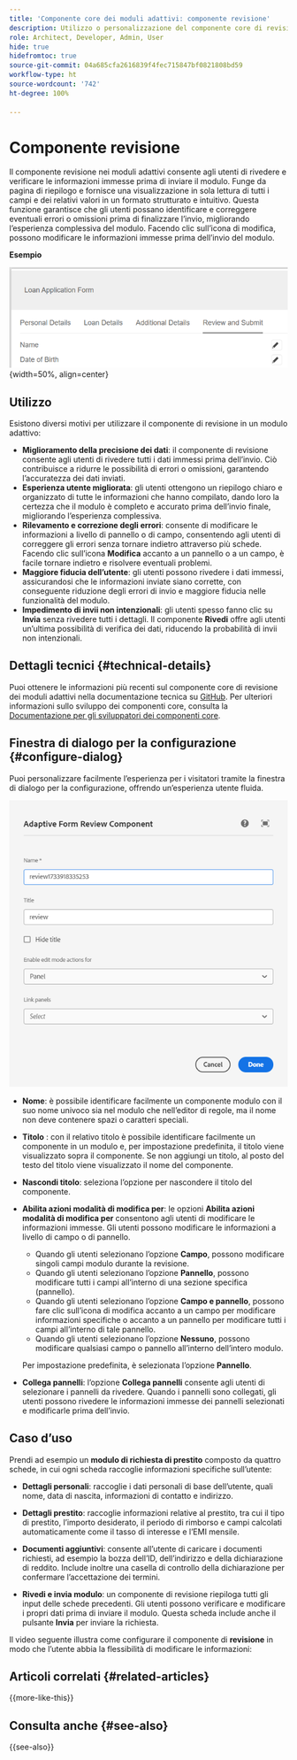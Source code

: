 ```yaml
---
title: 'Componente core dei moduli adattivi: componente revisione'
description: Utilizzo o personalizzazione del componente core di revisione dei moduli adattivi.
role: Architect, Developer, Admin, User
hide: true
hidefromtoc: true
source-git-commit: 04a685cfa2616839f4fec715847bf0821808bd59
workflow-type: ht
source-wordcount: '742'
ht-degree: 100%

---
```



# Componente revisione

Il componente revisione nei moduli adattivi consente agli utenti di rivedere e verificare le informazioni immesse prima di inviare il modulo. Funge da pagina di riepilogo e fornisce una visualizzazione in sola lettura di tutti i campi e dei relativi valori in un formato strutturato e intuitivo. Questa funzione garantisce che gli utenti possano identificare e correggere eventuali errori o omissioni prima di finalizzare l’invio, migliorando l’esperienza complessiva del modulo. Facendo clic sull’icona di modifica, possono modificare le informazioni immesse prima dell’invio del modulo.

**Esempio**

![Componente di revisione](/help/adaptive-forms/assets/review-component.png){width=50%, align=center}

## Utilizzo

Esistono diversi motivi per utilizzare il componente di revisione in un modulo adattivo:

- **Miglioramento della precisione dei dati**: il componente di revisione consente agli utenti di rivedere tutti i dati immessi prima dell’invio. Ciò contribuisce a ridurre le possibilità di errori o omissioni, garantendo l’accuratezza dei dati inviati.
- **Esperienza utente migliorata**: gli utenti ottengono un riepilogo chiaro e organizzato di tutte le informazioni che hanno compilato, dando loro la certezza che il modulo è completo e accurato prima dell’invio finale, migliorando l’esperienza complessiva.
- **Rilevamento e correzione degli errori**: consente di modificare le informazioni a livello di pannello o di campo, consentendo agli utenti di correggere gli errori senza tornare indietro attraverso più schede. Facendo clic sull’icona **Modifica** accanto a un pannello o a un campo, è facile tornare indietro e risolvere eventuali problemi.
- **Maggiore fiducia dell’utente**: gli utenti possono rivedere i dati immessi, assicurandosi che le informazioni inviate siano corrette, con conseguente riduzione degli errori di invio e maggiore fiducia nelle funzionalità del modulo.
- **Impedimento di invii non intenzionali**: gli utenti spesso fanno clic su **Invia** senza rivedere tutti i dettagli. Il componente **Rivedi** offre agli utenti un’ultima possibilità di verifica dei dati, riducendo la probabilità di invii non intenzionali.


## Dettagli tecnici {#technical-details}

Puoi ottenere le informazioni più recenti sul componente core di revisione dei moduli adattivi nella documentazione tecnica su [GitHub](https://github.com/adobe/aem-core-forms-components/tree/master/ui.af.apps/src/main/content/jcr_root/apps/core/fd/components/form/textinput/v1/textinput). Per ulteriori informazioni sullo sviluppo dei componenti core, consulta la [Documentazione per gli sviluppatori dei componenti core](/help/developing/overview.md).

## Finestra di dialogo per la configurazione {#configure-dialog}

Puoi personalizzare facilmente l’esperienza per i visitatori tramite la finestra di dialogo per la configurazione, offrendo un’esperienza utente fluida.

![Finestra di dialogo per la configurazione](/help/adaptive-forms/assets/review-component-configure-dialog.png)

- **Nome**: è possibile identificare facilmente un componente modulo con il suo nome univoco sia nel modulo che nell’editor di regole, ma il nome non deve contenere spazi o caratteri speciali.

- **Titolo** : con il relativo titolo è possibile identificare facilmente un componente in un modulo e, per impostazione predefinita, il titolo viene visualizzato sopra il componente. Se non aggiungi un titolo, al posto del testo del titolo viene visualizzato il nome del componente.
- **Nascondi titolo**: seleziona l’opzione per nascondere il titolo del componente.
- **Abilita azioni modalità di modifica per**: le opzioni **Abilita azioni modalità di modifica per** consentono agli utenti di modificare le informazioni immesse. Gli utenti possono modificare le informazioni a livello di campo o di pannello.
   - Quando gli utenti selezionano l’opzione **Campo**, possono modificare singoli campi modulo durante la revisione.
   - Quando gli utenti selezionano l’opzione **Pannello**, possono modificare tutti i campi all’interno di una sezione specifica (pannello).
   - Quando gli utenti selezionano l’opzione **Campo e pannello**, possono fare clic sull’icona di modifica accanto a un campo per modificare informazioni specifiche o accanto a un pannello per modificare tutti i campi all’interno di tale pannello.
   - Quando gli utenti selezionano l’opzione **Nessuno**, possono modificare qualsiasi campo o pannello all’interno dell’intero modulo.

  Per impostazione predefinita, è selezionata l’opzione **Pannello**.

- **Collega pannelli**: l’opzione **Collega pannelli** consente agli utenti di selezionare i pannelli da rivedere. Quando i pannelli sono collegati, gli utenti possono rivedere le informazioni immesse dei pannelli selezionati e modificarle prima dell’invio.

## Caso d’uso

Prendi ad esempio un **modulo di richiesta di prestito** composto da quattro schede, in cui ogni scheda raccoglie informazioni specifiche sull’utente:

- **Dettagli personali**: raccoglie i dati personali di base dell’utente, quali nome, data di nascita, informazioni di contatto e indirizzo.

- **Dettagli prestito**: raccoglie informazioni relative al prestito, tra cui il tipo di prestito, l’importo desiderato, il periodo di rimborso e campi calcolati automaticamente come il tasso di interesse e l’EMI mensile.

- **Documenti aggiuntivi**: consente all’utente di caricare i documenti richiesti, ad esempio la bozza dell’ID, dell’indirizzo e della dichiarazione di reddito. Include inoltre una casella di controllo della dichiarazione per confermare l’accettazione dei termini.

- **Rivedi e invia modulo**: un componente di revisione riepiloga tutti gli input delle schede precedenti. Gli utenti possono verificare e modificare i propri dati prima di inviare il modulo. Questa scheda include anche il pulsante **Invia** per inviare la richiesta.

Il video seguente illustra come configurare il componente di **revisione** in modo che l’utente abbia la flessibilità di modificare le informazioni:

## Articoli correlati {#related-articles}

{{more-like-this}}

## Consulta anche {#see-also}

{{see-also}}

